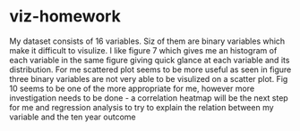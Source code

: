 # viz-homework
My dataset consists of 16 variables. Siz of them are binary variables which make it difficult to visulize. I like figure 7  which gives me an histogram of each variable in the same figure giving quick glance at each variable and its distribution. For me scattered plot seems to be more useful as seen in figure three binary variables are not very able to be visulized on a scatter plot. Fig 10 seems to be one of the more appropriate for me, however more investigation needs to be done -  a correlation heatmap will be the next step for me and regression analysis to try to explain the relation between my variable and the ten year outcome
